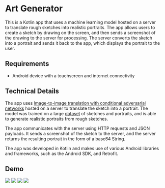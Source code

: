 # Art Generator
This is a Kotlin app that uses a machine learning model hosted on a server to translate rough sketches into realistic portraits. The app allows users to create a sketch by drawing on the screen, and then sends a screenshot of the drawing to the server for processing. The server converts the sketch into a portrait and sends it back to the app, which displays the portrait to the user.

## Requirements
  - Android device with a touchscreen and internet connectivity

## Technical Details
The app uses [Image-to-image translation with conditional adversarial networks](https://arxiv.org/abs/1611.07004) hosted on a server to translate the sketch into a portrait. The model was trained on a large [dataset](https://www.kaggle.com/datasets/kairess/edges2portrait) of sketches and portraits, and is able to generate realistic portraits from rough sketches.

The app communicates with the server using HTTP requests and JSON payloads. It sends a screenshot of the sketch to the server, and the server returns the resulting portrait in the form of a base64 String.

The app was developed in Kotlin and makes use of various Android libraries and frameworks, such as the Android SDK, and Retrofit.

## Demo
![](screenshots/Screenshot1.jpg)
![](screenshots/Screenshot2.jpg)
![](screenshots/Screenshot3.jpg)
![](screenshots/Screenshot4.jpg)



